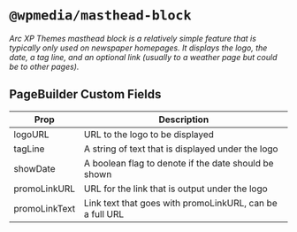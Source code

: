 # `@wpmedia/masthead-block`

_Arc XP Themes masthead block is a relatively simple feature that is typically only used on newspaper homepages. It displays the logo, the date, a tag line, and an optional link (usually to a weather page but could be to other pages)._

## PageBuilder Custom Fields

| **Prop**      | **Description**                                          |
| ------------- | -------------------------------------------------------- |
| logoURL       | URL to the logo to be displayed                          |
| tagLine       | A string of text that is displayed under the logo        |
| showDate      | A boolean flag to denote if the date should be shown     |
| promoLinkURL  | URL for the link that is output under the logo           |
| promoLinkText | Link text that goes with promoLinkURL, can be a full URL |
